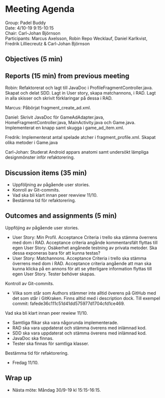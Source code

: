 # Meeting Agenda
Group: Padel Buddy  
Date: 4/10-19 9:15-10:15  
Chair: Carl-Johan Björnson  
Participants: Marcus Axelsson, Robin Repo Wecklauf, Daniel Karlkvist, Fredrik Lilliecreutz & Carl-Johan Björnson

## Objectives (5 min)

## Reports (15 min) from previous meeting
Robin: Refaktorerat och lagt till JavaDoc i ProfileFragmentController.java. Skapat och delat SDD. Lagt in User story, skapa matchannons, i RAD. Lagt in alla skisser och skrivit förklaringar på dessa i RAD.

Marcus: Påbörjat fragment_create_ad.xml. 

Daniel: Skrivit JavaDoc för GameAdAdapter.java, HomeFragmentController.java, MainActivity.java och Game.java. Implementerat en knapp samt skugga i game_ad_item.xml.

Fredrik: Implementerat antal spelade atcher i fragment_profile.xml. Skapat olika metoder i Game.java 

Carl-Johan: Studerat Android appars anatomi samt undersökt lämpliga designmönster inför refaktorering. 
 
## Discussion items (35 min)
- Uppföljning av pågående user stories. 
- Konroll av Git-commits. 
- Vad ska bli klart innan peer rewview 11/10.
- Bestämma tid för refaktorering.   

## Outcomes and assignments (5 min)
Uppföjing av pågående user stories. 
- User Story: Min Profil. 
Acceptance Criteria i trello ska stämma överrens med dom i RAD. Acceptance criteria angånde kommentarsfält flyttas till egen User Story. Osäkerhet angånede testning av privata metoder. Ska dessa exponeras bara för att kunna testas?
- User Story: Matchannons.
Acceptance Criteria i trello ska stämma överrens med dom i RAD. Acceptance criteria angående att man ska kunna klicka på en annons för att se ytterligare information flyttas till egen User Story. Tester behöver skapas. 

Kontroll av Git-commits. 
- Vilka som står som Authors stämmer inte alltid överens på GitHub med det som står i GitKraken. Finns alltid med i description dock. Till exempel commit: fafede36c111c51d41dd575977d1704cfd1ce469.

Vad ska bli klart innan peer rewiew 11/10. 
- Samtliga flikar ska vara någorunda implementerade.
- RAD ska vara uppdaterat och stämma överens med inlämnad kod. 
- SDD ska vara uppdaterat och stämma överens med inlämnad kod.
- JavaDoc ska finnas. 
- Tester ska finnas för samtliga klasser.

Bestämma tid för refaktorering.
- Fredag 11/10. 

## Wrap up

- Nästa möte: Måndag 30/9-19 kl 15:15-16:15.
